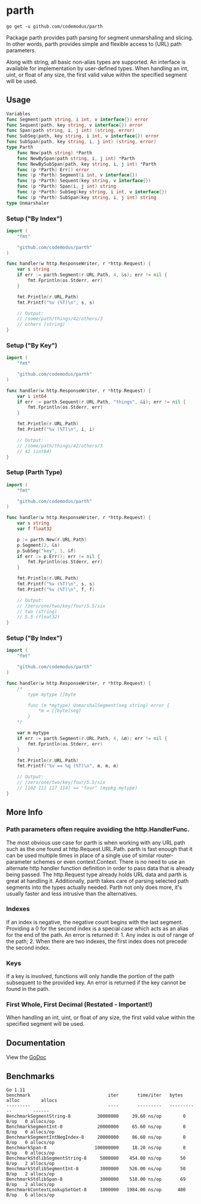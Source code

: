 # parth

    go get -u github.com/codemodus/parth

Package parth provides path parsing for segment unmarshaling and slicing. In
other words, parth provides simple and flexible access to (URL) path parameters.

Along with string, all basic non-alias types are supported. An interface is
available for implementation by user-defined types. When handling an int, uint,
or float of any size, the first valid value within the specified segment will be
used.

## Usage

```go
Variables
func Segment(path string, i int, v interface{}) error
func Sequent(path, key string, v interface{}) error
func Span(path string, i, j int) (string, error)
func SubSeg(path, key string, i int, v interface{}) error
func SubSpan(path, key string, i, j int) (string, error)
type Parth
    func New(path string) *Parth
    func NewBySpan(path string, i, j int) *Parth
    func NewBySubSpan(path, key string, i, j int) *Parth
    func (p *Parth) Err() error
    func (p *Parth) Segment(i int, v interface{})
    func (p *Parth) Sequent(key string, v interface{})
    func (p *Parth) Span(i, j int) string
    func (p *Parth) SubSeg(key string, i int, v interface{})
    func (p *Parth) SubSpan(key string, i, j int) string
type Unmarshaler
```

### Setup ("By Index")

```go
import (
	"fmt"

	"github.com/codemodus/parth"
)

func handler(w http.ResponseWriter, r *http.Request) {
	var s string
	if err := parth.Segment(r.URL.Path, 4, &s); err != nil {
		fmt.Fprintln(os.Stderr, err)
	}

	fmt.Println(r.URL.Path)
	fmt.Printf("%v (%T)\n", s, s)

	// Output:
	// /some/path/things/42/others/3
	// others (string)
}
```

### Setup ("By Key")

```go
import (
	"fmt"

	"github.com/codemodus/parth"
)

func handler(w http.ResponseWriter, r *http.Request) {
	var i int64
	if err := parth.Sequent(r.URL.Path, "things", &i); err != nil {
		fmt.Fprintln(os.Stderr, err)
	}

	fmt.Println(r.URL.Path)
	fmt.Printf("%v (%T)\n", i, i)

	// Output:
	// /some/path/things/42/others/3
	// 42 (int64)
}
```

### Setup (Parth Type)

```go
import (
	"fmt"

	"github.com/codemodus/parth"
)

func handler(w http.ResponseWriter, r *http.Request) {
	var s string
	var f float32

	p := parth.New(r.URL.Path)
	p.Segment(2, &s)
	p.SubSeg("key", 1, &f)
	if err := p.Err(); err != nil {
		fmt.Fprintln(os.Stderr, err)
	}

	fmt.Println(r.URL.Path)
	fmt.Printf("%v (%T)\n", s, s)
	fmt.Printf("%v (%T)\n", f, f)

	// Output:
	// /zero/one/two/key/four/5.5/six
	// two (string)
	// 5.5 (float32)
}
```

### Setup ("By Index")

```go
import (
	"fmt"

	"github.com/codemodus/parth"
)

func handler(w http.ResponseWriter, r *http.Request) {
    /*
        type mytype []byte

		func (m *mytype) UnmarshalSegment(seg string) error {
			*m = []byte(seg)
		}
    */

	var m mytype
	if err := parth.Segment(r.URL.Path, 4, &m); err != nil {
		fmt.Fprintln(os.Stderr, err)
	}

	fmt.Println(r.URL.Path)
	fmt.Printf("%v == %q (%T)\n", m, m, m)

	// Output:
	// /zero/one/two/key/four/5.5/six
	// [102 111 117 114] == "four" (mypkg.mytype)
}
```

## More Info

### Path parameters often require avoiding the http.HandlerFunc.

The most obvious use case for parth is when working with any URL path such as
the one found at http.Request.URL.Path. parth is fast enough that it can be used
multiple times in place of a single use of similar router-parameter schemes or
even context.Context. There is no need to use an alternate http handler function
definition in order to pass data that is already being passed. The http.Request
type already holds URL data and parth is great at handling it. Additionally,
parth takes care of parsing selected path segments into the types actually
needed. Parth not only does more, it's usually faster and less intrusive than
the alternatives.

### Indexes

If an index is negative, the negative count begins with the last segment.
Providing a 0 for the second index is a special case which acts as an alias for
the end of the path. An error is returned if: 1. Any index is out of range of
the path; 2. When there are two indexes, the first index does not precede the
second index.

### Keys

If a key is involved, functions will only handle the portion of the path
subsequent to the provided key. An error is returned if the key cannot be found
in the path.

### First Whole, First Decimal (Restated - Important!)

When handling an int, uint, or float of any size, the first valid value within
the specified segment will be used.

## Documentation

View the [GoDoc](http://godoc.org/github.com/codemodus/parth)

## Benchmarks

    Go 1.11
    benchmark                             iter       time/iter   bytes alloc        allocs
    ---------                             ----       ---------   -----------        ------
    BenchmarkSegmentString-8          30000000     39.60 ns/op        0 B/op   0 allocs/op
    BenchmarkSegmentInt-8             20000000     65.60 ns/op        0 B/op   0 allocs/op
    BenchmarkSegmentIntNegIndex-8     20000000     86.60 ns/op        0 B/op   0 allocs/op
    BenchmarkSpan-8                  100000000     18.20 ns/op        0 B/op   0 allocs/op
    BenchmarkStdlibSegmentString-8     5000000    454.00 ns/op       50 B/op   2 allocs/op
    BenchmarkStdlibSegmentInt-8        3000000    526.00 ns/op       50 B/op   2 allocs/op
    BenchmarkStdlibSpan-8              3000000    518.00 ns/op       69 B/op   2 allocs/op
    BenchmarkContextLookupSetGet-8     1000000   1984.00 ns/op      480 B/op   6 allocs/op

